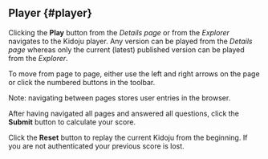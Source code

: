 ## Player {#player}

Clicking the **Play** button from the _Details page_ or from the _Explorer_ navigates to the Kidoju player. Any version can be played from the _Details page_ whereas only the current (latest) published version can be played from the _Explorer_.

To move from page to page, either use the left and right arrows on the page or click the numbered buttons in the toolbar.

Note: navigating between pages stores user entries in the browser.

After having navigated all pages and answered all questions, click the **Submit** button to calculate your score.

Click the **Reset** button to replay the current Kidoju from the beginning. If you are not authenticated your previous score is lost.